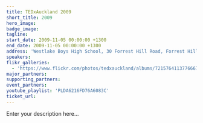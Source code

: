 ```yaml
---
title: TEDxAuckland 2009
short_title: 2009
hero_image:
badge_image:
tagline:
start_date: 2009-11-05 00:00:00 +1300
end_date: 2009-11-05 00:00:00 +1300
address: 'Westlake Boys High School, 30 Forrest Hill Road, Forrest Hill, Auckland 0620'
speakers:
flikr_galleries:
  - 'https://www.flickr.com/photos/tedxauckland/albums/72157641137766674'
major_partners:
supporting_partners:
event_partners:
youtube_playlist: 'PLDA6216FD76A6083C'
ticket_url:
---
```


Enter your description here…
